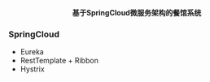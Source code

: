 <p align="center">
	<strong>基于SpringCloud微服务架构的餐馆系统</strong>
</p>


### SpringCloud
- Eureka
- RestTemplate + Ribbon
- Hystrix

